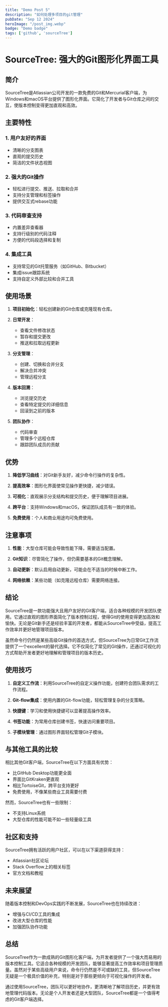 ```yaml
---
title: "Demo Post 5"
description: "如何处理多项目的git管理"
pubDate: "Sep 12 2024"
heroImage: "/post_img.webp"
badge: "Demo badge"
tags: ['github', 'sourceTree']
---
```


# SourceTree: 强大的Git图形化界面工具

## 简介

SourceTree是Atlassian公司开发的一款免费的Git和Mercurial客户端，为Windows和macOS平台提供了图形化界面。它简化了开发者与Git仓库之间的交互，使版本控制变得更加直观和高效。

## 主要特性

### 1. 用户友好的界面

- 清晰的分支图表
- 直观的提交历史
- 简洁的文件状态视图

### 2. 强大的Git操作

- 轻松进行提交、推送、拉取和合并
- 支持分支管理和标签操作
- 提供交互式rebase功能

### 3. 代码审查支持

- 内置差异查看器
- 支持行级别的代码注释
- 方便的代码段选择和复制

### 4. 集成工具

- 支持常见的Git托管服务（如GitHub、Bitbucket）
- 集成issue跟踪系统
- 支持自定义外部比较和合并工具

## 使用场景

1. **项目初始化**：轻松创建新的Git仓库或克隆现有仓库。

2. **日常开发**：
   - 查看文件修改状态
   - 暂存和提交更改
   - 推送和拉取远程更新

3. **分支管理**：
   - 创建、切换和合并分支
   - 解决合并冲突
   - 管理远程分支

4. **版本回溯**：
   - 浏览提交历史
   - 查看特定提交的详细信息
   - 回滚到之前的版本

5. **团队协作**：
   - 代码审查
   - 管理多个远程仓库
   - 跟踪团队成员的贡献

## 优势

1. **降低学习曲线**：对Git新手友好，减少命令行操作的复杂性。

2. **提高效率**：图形化界面使常见操作更快捷，减少错误。

3. **可视化**：直观展示分支结构和提交历史，便于理解项目进展。

4. **跨平台**：支持Windows和macOS，保证团队成员有一致的体验。

5. **免费使用**：个人和商业用途均可免费使用。

## 注意事项

1. **性能**：大型仓库可能会导致性能下降，需要适当配置。

2. **Git知识**：尽管简化了操作，但仍需要基本的Git概念理解。

3. **自动更新**：默认启用自动更新，可能会在不适当的时候中断工作。

4. **网络依赖**：某些功能（如克隆远程仓库）需要网络连接。

## 结论

SourceTree是一款功能强大且用户友好的Git客户端，适合各种规模的开发团队使用。它通过直观的图形界面简化了版本控制过程，使得Git的使用变得更加高效和愉快。无论是Git新手还是经验丰富的开发者，都能从SourceTree中受益，提高工作效率并更好地管理项目版本。

虽然命令行仍然是某些高级Git操作的首选方式，但SourceTree为日常Git工作流提供了一个excellent的替代选择。它不仅简化了常见的Git操作，还通过可视化的方式帮助开发者更好地理解和管理项目的版本历史。

## 使用技巧

1. **自定义工作流**：利用SourceTree的自定义操作功能，创建符合团队需求的工作流程。

2. **Git-flow集成**：使用内置的Git-flow功能，轻松管理复杂的分支策略。

3. **快捷键**：学习和使用快捷键可以显著提高操作效率。

4. **书签功能**：为常用仓库创建书签，快速访问重要项目。

5. **子模块管理**：通过图形界面轻松管理Git子模块。

## 与其他工具的比较

相比其他Git客户端，SourceTree在以下方面具有优势：

- 比GitHub Desktop功能更全面
- 界面比GitKraken更直观
- 相比TortoiseGit，跨平台支持更好
- 免费使用，不像某些商业工具需要付费

然而，SourceTree也有一些限制：

- 不支持Linux系统
- 大型仓库的性能可能不如一些轻量级工具

## 社区和支持

SourceTree拥有活跃的用户社区，可以在以下渠道获得支持：

- Atlassian社区论坛
- Stack Overflow上的相关标签
- 官方文档和教程

## 未来展望

随着版本控制和DevOps实践的不断发展，SourceTree也在持续改进：

- 增强与CI/CD工具的集成
- 改进大型仓库的性能
- 加强团队协作功能

## 总结

SourceTree作为一款成熟的Git图形化客户端，为开发者提供了一个强大而易用的版本控制工具。它适合各种规模的开发团队，能够显著提高工作效率和项目管理质量。虽然对于某些高级用户来说，命令行仍然是不可或缺的工具，但SourceTree无疑是一个极具价值的补充，特别是对于那些更倾向于可视化操作的开发者。

通过使用SourceTree，团队可以更好地协作，更清晰地了解项目历史，并更有效地管理代码版本。无论是个人开发者还是大型团队，SourceTree都是一个值得考虑的Git客户端选择。